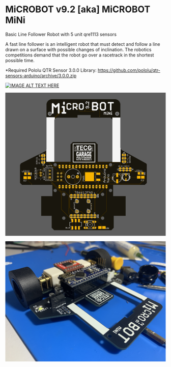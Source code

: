# MiCROBOT v9.2 [aka] MiCROBOT MiNi
Basic Line Follower Robot with 5 unit qre1113 sensors

A fast line follower is an intelligent robot that must detect
and follow a line drawn on a surface with possible changes of inclination.
The robotics competitions demand that the robot go over a racetrack
in the shortest possible time. 

*Required Pololu QTR Sensor 3.0.0 Library:
https://github.com/pololu/qtr-sensors-arduino/archive/3.0.0.zip

[![IMAGE ALT TEXT HERE](http://img.youtube.com/vi/0iFmb0SX3h4/0.jpg)](http://www.youtube.com/watch?v=0iFmb0SX3h4)

![alt_tag](https://raw.githubusercontent.com/julkifli/microbot_v9.2/master/images/mini2.jpg)

![alt_tag](https://raw.githubusercontent.com/julkifli/microbot_v9.2/master/images/mini3.jpg)

